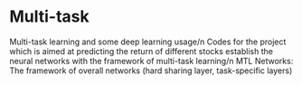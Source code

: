 # Multi-task
Multi-task learning and some deep learning usage/n
Codes for the project which is aimed at predicting the return of different stocks establish the neural networks with the framework of multi-task learning/n
MTL Networks: The framework of overall networks (hard sharing layer, task-specific layers)
